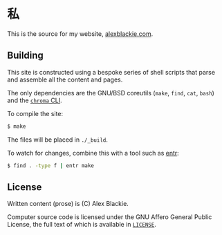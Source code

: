 # 私

This is the source for my website, [alexblackie.com][0].

## Building

This site is constructed using a bespoke series of shell scripts that parse and
assemble all the content and pages.

The only dependencies are the GNU/BSD coreutils (`make`, `find`, `cat`, `bash`)
and the [`chroma` CLI][1].

To compile the site:

```bash
$ make
```

The files will be placed in `./_build`.

To watch for changes, combine this with a tool such as [entr][2]:

```bash
$ find . -type f | entr make
```

## License

Written content (prose) is (C) Alex Blackie.

Computer source code is licensed under the GNU Affero General Public License,
the full text of which is available in [`LICENSE`](./LICENSE).

[0]: https://www.alexblackie.com
[1]: https://github.com/alecthomas/chroma
[2]: http://eradman.com/entrproject/
